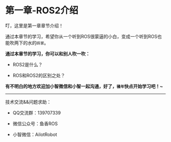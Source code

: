 # 第一章-ROS2介绍

叮，这里是第一章章节介绍！

通过本章节的学习，希望你从一个听到ROS很蒙逼的小白，变成一个听到ROS也能吹两下的水的`砖家`。



**通过本章节的学习，你可以和别人吹一吹：**

- ROS2是什么？

- ROS和ROS2的区别之处？

  

**有不明白的地方欢迎加小智微信和小智一起沟通，好了，`骚年`快点开始学习吧！~**





------

技术交流&&问题求助：

- QQ交流群：139707339

- 微信公众号：鱼香ROS

- 小智微信：AiIotRobot
